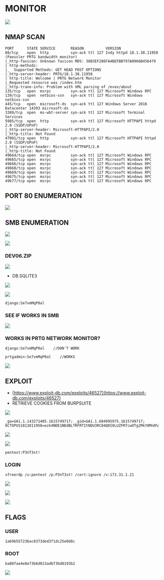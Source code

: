 # MONITOR

![](../.gitbook/assets/07d791ebcd294f559479c1d0a6e8e051.png)

## NMAP SCAN

```text
PORT      STATE SERVICE       REASON          VERSION
80/tcp    open  http          syn-ack ttl 127 Indy httpd 18.1.38.11958 (Paessler PRTG bandwidth monitor)
|_http-favicon: Unknown favicon MD5: 36B3EF286FA4BEFBB797A0966B456479
| http-methods: 
|_  Supported Methods: GET HEAD POST OPTIONS
|_http-server-header: PRTG/18.1.38.11958
| http-title: Welcome | PRTG Network Monitor
|_Requested resource was /index.htm
|_http-trane-info: Problem with XML parsing of /evox/about
135/tcp   open  msrpc         syn-ack ttl 127 Microsoft Windows RPC
139/tcp   open  netbios-ssn   syn-ack ttl 127 Microsoft Windows netbios-ssn
445/tcp   open  microsoft-ds  syn-ack ttl 127 Windows Server 2016 Datacenter 14393 microsoft-ds
3389/tcp  open  ms-wbt-server syn-ack ttl 127 Microsoft Terminal Services
5985/tcp  open  http          syn-ack ttl 127 Microsoft HTTPAPI httpd 2.0 (SSDP/UPnP)
|_http-server-header: Microsoft-HTTPAPI/2.0
|_http-title: Not Found
47001/tcp open  http          syn-ack ttl 127 Microsoft HTTPAPI httpd 2.0 (SSDP/UPnP)
|_http-server-header: Microsoft-HTTPAPI/2.0
|_http-title: Not Found
49664/tcp open  msrpc         syn-ack ttl 127 Microsoft Windows RPC
49665/tcp open  msrpc         syn-ack ttl 127 Microsoft Windows RPC
49666/tcp open  msrpc         syn-ack ttl 127 Microsoft Windows RPC
49668/tcp open  msrpc         syn-ack ttl 127 Microsoft Windows RPC
49669/tcp open  msrpc         syn-ack ttl 127 Microsoft Windows RPC
49675/tcp open  msrpc         syn-ack ttl 127 Microsoft Windows RPC
49677/tcp open  msrpc         syn-ack ttl 127 Microsoft Windows RPC
```

## PORT 80 ENUMERATION

![](../.gitbook/assets/d8c1590f19704d9485bcebf46f6d3fcb.png)

## SMB ENUMERATION

![](../.gitbook/assets/52fb4f7c17e04e8f9ce29c12d5e019a7.png)

![](../.gitbook/assets/2baa1be7851443dba097fe7b4151afa0.png)

### DEV06.ZIP

![](../.gitbook/assets/8e85b3d6a0c444f680ef96ffb7ca47a2.png)

* DB.SQLITE3

![](../.gitbook/assets/8f4890c127d74dfbb8c90e74a6d72b6b.png)

![](../.gitbook/assets/f25227c26c45426d9ab33919662d0ef3.png)

```text
django:Se7vmMqP0al
```

### SEE IF WORKS IN SMB

![](../.gitbook/assets/540283263aa64f1d80773373b8ad8d61.png)

### WORKS IN PRTG NETWORK MONITOR?

```text
django:Se7vmMqP0al    //DON'T WORK

prtgadmin:Se7vmMqP0al    //WORKS
```

![](../.gitbook/assets/806c9d590c9049c78b6ef8fef30e2ac0.png)

## EXPLOIT

* [https://www.exploit-db.com/exploits/46527](https://www.exploit-db.com/exploits/46527)
* RETRIEVE COOKIES FROM BURPSUITE

![](../.gitbook/assets/af9fafee32774104b095059e3d1e1fdf.png)

```text
_ga=GA1.1.143271405.1615749717; _gid=GA1.1.684995975.1615749717; OCTOPUS1813811958=ezk4NDE1NDdBLTRFRTItNDU3RC04Q0I0LUZFRTcwOTg2MkY0Mn0%3D
```

![](../.gitbook/assets/4ddfc95a90ee485089b7ac27bcace3d7.png)

![](../.gitbook/assets/36d6a39dba4642e3b5434bb572bd3f19.png)

```text
pentest:P3nT3st!
```

### LOGIN

```text
xfreerdp /u:pentest /p:P3nT3st! /cert:ignore /v:172.31.1.21
```

![](../.gitbook/assets/1001a38f387b41a89641816ffbce879c.png)

![](../.gitbook/assets/7ddea1469d3a4102b0fcc15d9d6fa40d.png)

![](../.gitbook/assets/8b5dfef3d64a4c5081cdd00f6bb3d859.png)

## FLAGS

### USER

```text
1a69b557236ac8373ded3f1dc25e0d8c
```

### ROOT

```text
ba80fae4e8e73b6d013ad6f3bd8193b2
```

![](../.gitbook/assets/f32977a349284be88d518e76148423c6.png)

